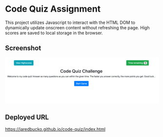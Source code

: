 # Code Quiz Assignment
This project utilizes Javascript to interact with the HTML DOM to dynamically update onscreen content without refreshing the page. High scores are saved to local storage in the browser.

## Screenshot
![screenshot](screenshot.png)

## Deployed URL
https://jaredbucko.github.io/code-quiz/index.html
